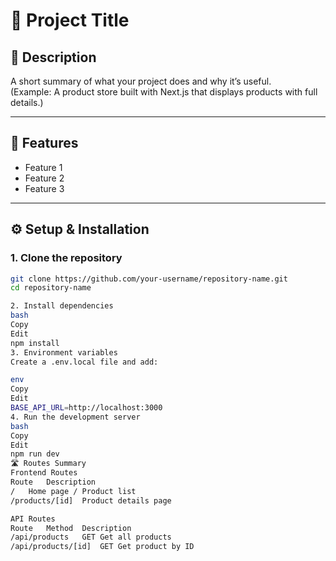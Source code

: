 # 📌 Project Title

## 📖 Description
A short summary of what your project does and why it’s useful.  
(Example: A product store built with Next.js that displays products with full details.)

---

## 🚀 Features
- Feature 1
- Feature 2
- Feature 3

---

## ⚙️ Setup & Installation

### 1. Clone the repository
```bash
git clone https://github.com/your-username/repository-name.git
cd repository-name

2. Install dependencies
bash
Copy
Edit
npm install
3. Environment variables
Create a .env.local file and add:

env
Copy
Edit
BASE_API_URL=http://localhost:3000
4. Run the development server
bash
Copy
Edit
npm run dev
🛣️ Routes Summary
Frontend Routes
Route	Description
/	Home page / Product list
/products/[id]	Product details page

API Routes
Route	Method	Description
/api/products	GET	Get all products
/api/products/[id]	GET	Get product by ID